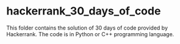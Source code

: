 # hackerrank_30_days_of_code
This folder contains the solution of 30 days of code provided by Hackerrank.
The code is in Python or C++ programming language.
